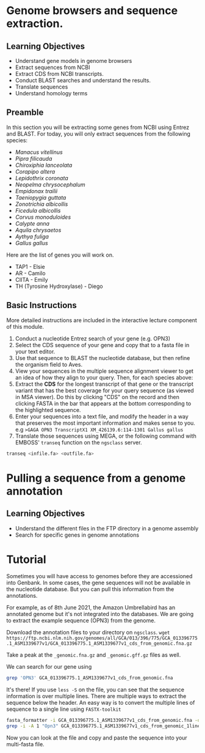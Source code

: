 # Genome browsers and sequence extraction.

## Learning Objectives
* Understand gene models in genome browsers
* Extract sequences from NCBI
* Extract CDS from NCBI transcripts.
* Conduct BLAST searches and understand the results. 
* Translate sequences 
* Understand homology terms

## Preamble

In this section you will be extracting some genes from NCBI using Entrez and BLAST. For today, you will only extract sequences from the following species:

* _Manacus vitellinus_
* _Pipra filicauda_
* _Chiroxiphia lanceolata_
* _Corapipo altera_
* _Lepidothrix coronata_
* _Neopelma chrysocephalum_
* _Empidonax trailii_
* _Taeniopygia guttata_
* _Zonotrichia albicollis_
* _Ficedula albicollis_
* _Corvus monoduloides_
* _Calypte anna_
* _Aquila chrysaetos_
* _Aythya fuliga_
* _Gallus gallus_

Here are the list of genes you will work on.

* TAP1 - Elsie
* AR - Camilo
* CIITA - Emily
* TH (Tyrosine Hydroxylase) - Diego



## Basic Instructions

More detailed instructions are included in the interactive lecture component of this module.

1. Conduct a nucleotide Entrez search of your gene (e.g. OPN3)
2. Select the CDS sequence of your gene and copy that to a fasta file in your text editor.
3. Use that sequence to BLAST the nucleotide database, but then refine the organism field to Aves.
4. View your sequences in the multiple sequence alignment viewer to get an idea of how they align to your query.
Then, for each species above: 
5. Extract the __CDS__ for the longest transcript of that gene or the transcript variant that has the best coverage for your query sequence (as viewed in MSA viewer). Do this by clicking "CDS" on the record and then clicking FASTA in the bar that appears at the bottom corresponding to the highlighted sequence. 
6. Enter your sequences into a text file, and modify the header in a way that preserves the most important information and makes sense to you.
	e.g `>GAGA OPN3 TranscriptX1 XM_426139.6:114-1301 Gallus gallus`
7. Translate those sequences using MEGA, or the following command with EMBOSS' `transeq` function on the `ngsclass` server.

```bash
transeq <infile.fa> <outfile.fa>
```

# Pulling a sequence from a genome annotation

## Learning Objectives
* Understand the different files in the FTP directory in a genome assembly
* Search for specific genes in genome annotations

# Tutorial
Sometimes you will have access to genomes before they are accessioned into Genbank. 
In some cases, the gene sequences will not be available in the nucleotide database. But you can pull this information from the annotations. 

For example, as of 8th June 2021, the Amazon Umbrellabird has an annotated genome but it's not integrated into the databases. 
We are going to extract the example sequence (OPN3) from the genome. 

Download the annotation files to your directory on `ngsclass`. 
`wget https://ftp.ncbi.nlm.nih.gov/genomes/all/GCA/013/396/775/GCA_013396775.1_ASM1339677v1/GCA_013396775.1_ASM1339677v1_cds_from_genomic.fna.gz`

Take a peak at the `_genomic.fna.gz` and `_genomic.gff.gz` files as well. 

We can search for our gene using

```bash
grep 'OPN3' GCA_013396775.1_ASM1339677v1_cds_from_genomic.fna
```
It's there! 
If you use `less -S` on the file, you can see that the sequence information is over multiple lines. 
There are multiple ways to extract the sequence below the header. An easy way is to convert the multiple lines of sequence to a single line using `FASTX-toolkit`

```bash
fasta_formatter -i GCA_013396775.1_ASM1339677v1_cds_from_genomic.fna -o GCA_013396775.1_ASM1339677v1_cds_from_genomic_1line.fna -w 0
grep -i -A 1 "Opn3" GCA_013396775.1_ASM1339677v1_cds_from_genomic_1line.fna > Cephalopterus_OPN3.fna
```
Now you can look at the file and copy and paste the sequence into your multi-fasta file. 

